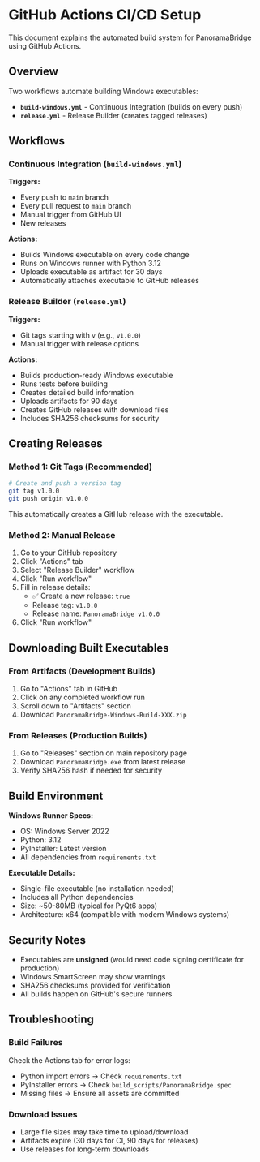 # GitHub Actions CI/CD Setup

This document explains the automated build system for PanoramaBridge using GitHub Actions.

## Overview

Two workflows automate building Windows executables:
- **`build-windows.yml`** - Continuous Integration (builds on every push)
- **`release.yml`** - Release Builder (creates tagged releases)

## Workflows

### Continuous Integration (`build-windows.yml`)
**Triggers:**
- Every push to `main` branch
- Every pull request to `main` branch
- Manual trigger from GitHub UI
- New releases

**Actions:**
- Builds Windows executable on every code change
- Runs on Windows runner with Python 3.12
- Uploads executable as artifact for 30 days
- Automatically attaches executable to GitHub releases

### Release Builder (`release.yml`)
**Triggers:**
- Git tags starting with `v` (e.g., `v1.0.0`)
- Manual trigger with release options

**Actions:**
- Builds production-ready Windows executable
- Runs tests before building
- Creates detailed build information
- Uploads artifacts for 90 days
- Creates GitHub releases with download files
- Includes SHA256 checksums for security

## Creating Releases

### Method 1: Git Tags (Recommended)
```bash
# Create and push a version tag
git tag v1.0.0
git push origin v1.0.0
```
This automatically creates a GitHub release with the executable.

### Method 2: Manual Release
1. Go to your GitHub repository
2. Click "Actions" tab
3. Select "Release Builder" workflow
4. Click "Run workflow"
5. Fill in release details:
   - ✅ Create a new release: `true`
   - Release tag: `v1.0.0`
   - Release name: `PanoramaBridge v1.0.0`
6. Click "Run workflow"

## Downloading Built Executables

### From Artifacts (Development Builds)
1. Go to "Actions" tab in GitHub
2. Click on any completed workflow run
3. Scroll down to "Artifacts" section
4. Download `PanoramaBridge-Windows-Build-XXX.zip`

### From Releases (Production Builds)
1. Go to "Releases" section on main repository page
2. Download `PanoramaBridge.exe` from latest release
3. Verify SHA256 hash if needed for security

## Build Environment

**Windows Runner Specs:**
- OS: Windows Server 2022
- Python: 3.12
- PyInstaller: Latest version
- All dependencies from `requirements.txt`

**Executable Details:**
- Single-file executable (no installation needed)
- Includes all Python dependencies
- Size: ~50-80MB (typical for PyQt6 apps)
- Architecture: x64 (compatible with modern Windows systems)

## Security Notes

- Executables are **unsigned** (would need code signing certificate for production)
- Windows SmartScreen may show warnings
- SHA256 checksums provided for verification
- All builds happen on GitHub's secure runners

## Troubleshooting

### Build Failures
Check the Actions tab for error logs:
- Python import errors → Check `requirements.txt`
- PyInstaller errors → Check `build_scripts/PanoramaBridge.spec`
- Missing files → Ensure all assets are committed

### Download Issues
- Large file sizes may take time to upload/download
- Artifacts expire (30 days for CI, 90 days for releases)
- Use releases for long-term downloads
